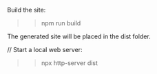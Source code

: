Build the site:

>>npm run build

The generated site will be placed in the dist folder.

// Start a local web server:

>>npx http-server dist